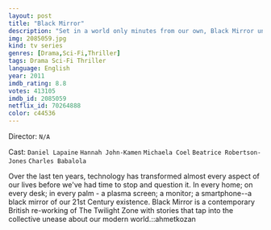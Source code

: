 ```yaml
---
layout: post
title: "Black Mirror"
description: "Set in a world only minutes from our own, Black Mirror unveils how modern technologies can backfire and be used against their makers, every episode set in a slightly different reality with different characters combating different types of technologies..."
img: 2085059.jpg
kind: tv series
genres: [Drama,Sci-Fi,Thriller]
tags: Drama Sci-Fi Thriller 
language: English
year: 2011
imdb_rating: 8.8
votes: 413105
imdb_id: 2085059
netflix_id: 70264888
color: c44536
---
```

Director: `N/A`  

Cast: `Daniel Lapaine` `Hannah John-Kamen` `Michaela Coel` `Beatrice Robertson-Jones` `Charles Babalola` 

Over the last ten years, technology has transformed almost every aspect of our lives before we've had time to stop and question it. In every home; on every desk; in every palm - a plasma screen; a monitor; a smartphone--a black mirror of our 21st Century existence. Black Mirror is a contemporary British re-working of The Twilight Zone with stories that tap into the collective unease about our modern world.::ahmetkozan